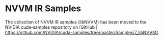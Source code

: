 # NVVM IR Samples

The collection of NVVM IR samples (libNVVM) has been moved to the
NVIDIA cuda-samples repository on
[GitHub | https://github.com/NVIDIA/cuda-samples/tree/master/Samples/7_libNVVM].
